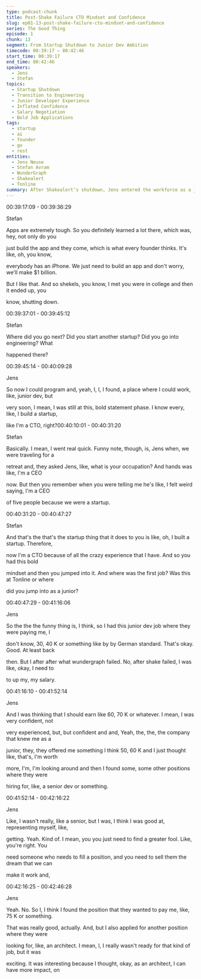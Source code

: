 ```yaml
---
type: podcast-chunk
title: Post-Shake Failure CTO Mindset and Confidence
slug: ep01-13-post-shake-failure-cto-mindset-and-confidence
series: The Good Thing
episode: 1
chunk: 13
segment: From Startup Shutdown to Junior Dev Ambition
timecode: 00:39:17 – 00:42:46
start_time: 00:39:17
end_time: 00:42:46
speakers:
  - Jens
  - Stefan
topics:
  - Startup Shutdown
  - Transition to Engineering
  - Junior Developer Experience
  - Inflated Confidence
  - Salary Negotiation
  - Bold Job Applications
tags:
  - startup
  - ai
  - founder
  - go
  - rest
entities:
  - Jens Neuse
  - Stefan Avram
  - WunderGraph
  - Shakealert
  - Tonline
summary: After Shakealert’s shutdown, Jens entered the workforce as a junior developer but carried startup-inflated confidence, quickly seeking higher pay and advanced roles. He applied for positions well above his experience level, landing offers up to 75K and even pitching himself for an architect role. Stefan jokes about the startup “title inflation” effect, noting how founders often claim CEO or CTO titles early. Jens credits self-presentation skills for helping him secure these opportunities
---
```



00:39:17:09 - 00:39:36:29

Stefan

Apps are extremely tough. So you definitely learned a lot there, which was, hey, not only do you

just build the app and they come, which is what every founder thinks. It's like, oh, you know,

everybody has an iPhone. We just need to build an app and don't worry, we'll make $1 billion.

But I like that. And so shekels, you know, I met you were in college and then it ended up, you

know, shutting down.

00:39:37:01 - 00:39:45:12

Stefan

Where did you go next? Did you start another startup? Did you go into engineering? What

happened there?

00:39:45:14 - 00:40:09:28

Jens

So now I could program and, yeah, I, I, I found, a place where I could work, like, junior dev, but

very soon, I mean, I was still at this, bold statement phase. I know every, like, I build a startup,

like I'm a CTO, right?00:40:10:01 - 00:40:31:20

Stefan

Basically. I mean, I went real quick. Funny note, though, is, Jens when, we were traveling for a

retreat and, they asked Jens, like, what is your occupation? And hands was like, I'm a CEO

now. But then you remember when you were telling me he's like, I felt weird saying, I'm a CEO

of five people because we were a startup.

00:40:31:20 - 00:40:47:27

Stefan

And that's the that's the startup thing that it does to you is like, oh, I built a startup. Therefore,

now I'm a CTO because of all the crazy experience that I have. And so you had this bold

mindset and then you jumped into it. And where was the first job? Was this at Tonline or where

did you jump into as a junior?

00:40:47:29 - 00:41:16:06

Jens

So the the the funny thing is, I think, so I had this junior dev job where they were paying me, I

don't know, 30, 40 K or something like by by German standard. That's okay. Good. At least back

then. But I after after what wundergraph failed. No, after shake failed, I was like, okay, I need to

to up my, my salary.

00:41:16:10 - 00:41:52:14

Jens

And I was thinking that I should earn like 60, 70 K or whatever. I mean, I was very confident, not

very experienced, but, but confident and and, Yeah, the, the, the company that knew me as a

junior, they, they offered me something I think 50, 60 K and I just thought like, that's, I'm worth

more, I'm, I'm looking around and then I found some, some other positions where they were

hiring for, like, a senior dev or something.

00:41:52:14 - 00:42:16:22

Jens

Like, I wasn't really, like a senior, but I was, I think I was good at, representing myself, like,

getting. Yeah. Kind of. I mean, you you just need to find a greater fool. Like, you're right. You

need someone who needs to fill a position, and you need to sell them the dream that we can

make it work and,

00:42:16:25 - 00:42:46:28

Jens

Yeah. No. So I, I think I found the position that they wanted to pay me, like, 75 K or something.

That was really good, actually. And, but I also applied for another position where they were

looking for, like, an architect. I mean, I, I really wasn't ready for that kind of job, but it was

exciting. It was interesting because I thought, okay, as an architect, I can have more impact, on


